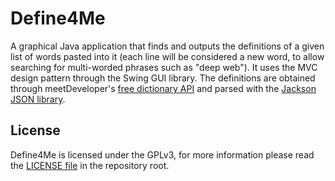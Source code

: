 # Define4Me

A graphical Java application that finds and outputs the definitions of a given
list of words pasted into it (each line will be considered a new word, to allow
searching for multi-worded phrases such as "deep web"). It uses the MVC design
pattern through the Swing GUI library. The definitions are obtained through
meetDeveloper's [free dictionary API] and parsed with the [Jackson JSON
library].

## License
Define4Me is licensed under the GPLv3, for more information please read the
[LICENSE file] in the repository root.

[free dictionary API]: https://github.com/meetDeveloper/freeDictionaryAPI
[Jackson JSON library]: https://github.com/FasterXML/jackson
[LICENSE file]: https://github.com/marcelohdez/define4me
